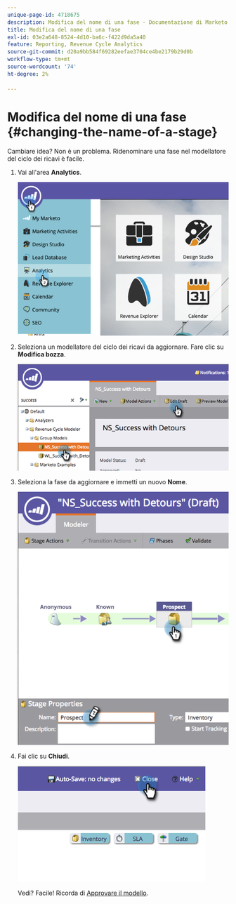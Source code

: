 ```yaml
---
unique-page-id: 4718675
description: Modifica del nome di una fase - Documentazione di Marketo - Documentazione del prodotto
title: Modifica del nome di una fase
exl-id: 03e2a648-8524-4d10-ba6c-f422d9da5a40
feature: Reporting, Revenue Cycle Analytics
source-git-commit: d20a9bb584f69282eefae3704ce4be2179b29d0b
workflow-type: tm+mt
source-wordcount: '74'
ht-degree: 2%

---
```


# Modifica del nome di una fase {#changing-the-name-of-a-stage}

Cambiare idea? Non è un problema. Ridenominare una fase nel modellatore del ciclo dei ricavi è facile.

1. Vai all&#39;area **Analytics**.

   ![](assets/image2015-4-27-23-3a18-3a34.png)

1. Seleziona un modellatore del ciclo dei ricavi da aggiornare. Fare clic su **Modifica bozza**.

   ![](assets/image2015-4-27-17-3a36-3a33.png)

1. Seleziona la fase da aggiornare e immetti un nuovo **Nome**.

   ![](assets/image2015-4-27-17-3a40-3a46.png)

1. Fai clic su **Chiudi**.

   ![](assets/image2015-4-27-17-3a41-3a51.png)

   Vedi? Facile! Ricorda di [Approvare il modello](/help/marketo/product-docs/reporting/revenue-cycle-analytics/revenue-cycle-models/approve-unapprove-a-revenue-model.md).

